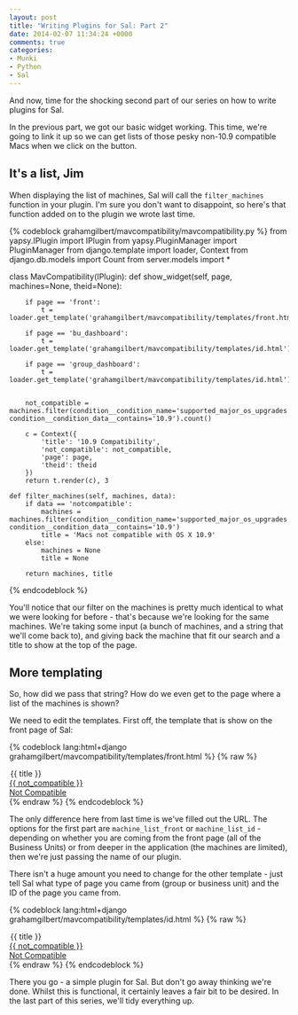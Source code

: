 ```yaml
---
layout: post
title: "Writing Plugins for Sal: Part 2"
date: 2014-02-07 11:34:24 +0000
comments: true
categories: 
- Munki
- Python
- Sal
---
```

And now, time for the shocking second part of our series on how to write plugins for Sal.

In the previous part, we got our basic widget working. This time, we're going to link it up so we can get lists of those pesky non-10.9 compatible Macs when we click on the button.

## It's a list, Jim

When displaying the list of machines, Sal will call the ``filter_machines`` function in your plugin. I'm sure you don't want to disappoint, so here's that function added on to the plugin we wrote last time.

{% codeblock grahamgilbert/mavcompatibility/mavcompatibility.py %}
from yapsy.IPlugin import IPlugin
from yapsy.PluginManager import PluginManager
from django.template import loader, Context
from django.db.models import Count
from server.models import *

class MavCompatibility(IPlugin):
    def show_widget(self, page, machines=None, theid=None):

        if page == 'front':
            t = loader.get_template('grahamgilbert/mavcompatibility/templates/front.html')
        
        if page == 'bu_dashboard':
            t = loader.get_template('grahamgilbert/mavcompatibility/templates/id.html')
        
        if page == 'group_dashboard':
            t = loader.get_template('grahamgilbert/mavcompatibility/templates/id.html')
            
        
        not_compatible = machines.filter(condition__condition_name='supported_major_os_upgrades').exclude(condition__condition_name='supported_major_os_upgrades', condition__condition_data__contains='10.9').count()
        
        c = Context({
            'title': '10.9 Compatibility',
            'not_compatible': not_compatible,
            'page': page,
            'theid': theid
        })
        return t.render(c), 3
        
    def filter_machines(self, machines, data):
        if data == 'notcompatible':
            machines = machines.filter(condition__condition_name='supported_major_os_upgrades').exclude(condition__condition_name='supported_major_os_upgrades', condition__condition_data__contains='10.9')
            title = 'Macs not compatible with OS X 10.9'
        else:
            machines = None
            title = None
        
        return machines, title
{% endcodeblock %}

You'll notice that our filter on the machines is pretty much identical to what we were looking for before - that's because we're looking for the same machines. We're taking some input (a bunch of machines, and a string that we'll come back to), and giving back the machine that fit our search and a title to show at the top of the page.

## More templating

So, how did we pass that string? How do we even get to the page where a list of the machines is shown?

We need to edit the templates. First off, the template that is show on the front page of Sal:

{% codeblock lang:html+django grahamgilbert/mavcompatibility/templates/front.html %}
{% raw %}
<div class="span3">
    <legend>{{ title }}</legend>
        <a href="{% url 'machine_list_front' 'MavCompatibility' 'notcompatible' %}" class="btn btn-danger">
            <span class="bigger"> {{ not_compatible }} </span><br />
            Not Compatible
        </a>
</div>
{% endraw %}
{% endcodeblock %}

The only difference here from last time is we've filled out the URL. The options for the first part are ``machine_list_front`` or ``machine_list_id`` - depending on whether you are coming from the front page (all of the Business Units) or from deeper in the application (the machines are limited), then we're just passing the name of our plugin.

There isn't a huge amount you need to change for the other template - just tell Sal what type of page you came from (group or business unit) and the ID of the page you came from.

{% codeblock lang:html+django grahamgilbert/mavcompatibility/templates/id.html %}
{% raw %}
<div class="span3">
    <legend>{{ title }}</legend>
        <a href="{% url 'machine_list_id' 'MavCompatibility' 'notcompatible' page theid %}" class="btn btn-danger">
            <span class="bigger"> {{ not_compatible }} </span><br />
            Not Compatible
        </a>
</div>
{% endraw %}
{% endcodeblock %}

There you go - a simple plugin for Sal. But don't go away thinking we're done. Whilst this is functional, it certainly leaves a fair bit to be desired. In the last part of this series, we'll tidy everything up.